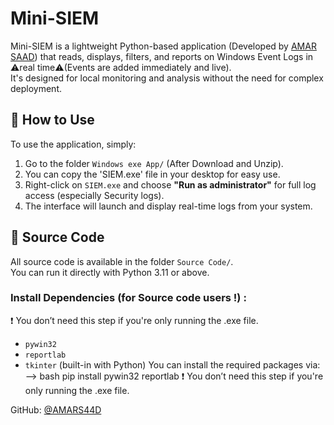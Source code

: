 # Mini-SIEM

Mini-SIEM is a lightweight Python-based application (Developed by [AMAR SAAD](https://github.com/AMARS44D))  that reads, displays, filters, and reports on Windows Event Logs in ⚠️real time⚠️(Events are added immediately and live).  
It's designed for local monitoring and analysis without the need for complex deployment.

## 🔧 How to Use

To use the application, simply:

1. Go to the folder `Windows exe App/` (After Download and Unzip).
2. You can copy the 'SIEM.exe' file in your desktop for easy use.
3.  Right-click on `SIEM.exe` and choose **"Run as administrator"** for full log access (especially Security logs).
4. The interface will launch and display real-time logs from your system.

## 📁 Source Code

All source code is available in the folder `Source Code/`.  
You can run it directly with Python 3.11 or above.

### Install Dependencies (for Source code users !) :
❗ You don’t need this step if you're only running the .exe file.
- `pywin32`
- `reportlab`
- `tkinter` (built-in with Python)
You can install the required packages via:
  --> bash
pip install pywin32 reportlab
❗ You don’t need this step if you're only running the .exe file.


GitHub: [@AMARS44D](https://github.com/AMARS44D)

